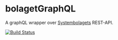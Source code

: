 # bolagetGraphQL

A graphQL wrapper over [Systembolagets](https://www.systembolaget.se/) REST-API.

[![Build Status](https://travis-ci.com/Kalk88/bolagetGraphql.svg?token=C6VpMq3mCCnyark58qgp&branch=master)](https://travis-ci.com/Kalk88/bolagetGraphql)